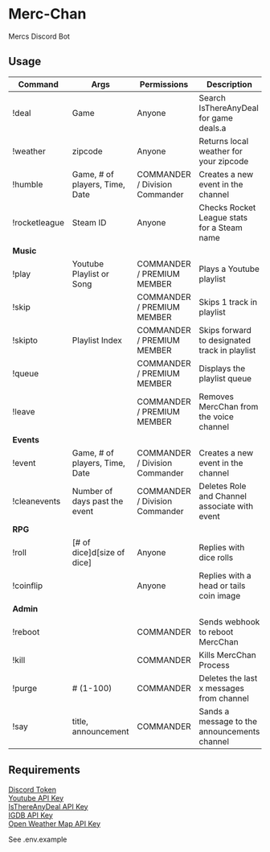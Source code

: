 # Merc-Chan

Mercs Discord Bot

## Usage

| Command       | Args                           | Permissions                    | Description                                   |
| ------------- | ------------------------------ | ------------------------------ | --------------------------------------------- |
| !deal         | Game                           | Anyone                         | Search IsThereAnyDeal for game deals.a        |
| !weather      | zipcode                        | Anyone                         | Returns local weather for your zipcode        |
| !humble       | Game, # of players, Time, Date | COMMANDER / Division Commander | Creates a new event in the channel            |
| !rocketleague | Steam ID                       | Anyone                         | Checks Rocket League stats for a Steam name   |
| **Music**     |                                |                                |                                               |
| !play         | Youtube Playlist or Song       | COMMANDER / PREMIUM MEMBER     | Plays a Youtube playlist                      |
| !skip         |                                | COMMANDER / PREMIUM MEMBER     | Skips 1 track in playlist                     |
| !skipto       | Playlist Index                 | COMMANDER / PREMIUM MEMBER     | Skips forward to designated track in playlist |
| !queue        |                                | COMMANDER / PREMIUM MEMBER     | Displays the playlist queue                   |
| !leave        |                                | COMMANDER / PREMIUM MEMBER     | Removes MercChan from the voice channel       |
| **Events**    |                                |                                |                                               |
| !event        | Game, # of players, Time, Date | COMMANDER / Division Commander | Creates a new event in the channel            |
| !cleanevents  | Number of days past the event  | COMMANDER / Division Commander | Deletes Role and Channel associate with event |
| **RPG**       |                                |                                |                                               |
| !roll         | [# of dice]d[size of dice]     | Anyone                         | Replies with dice rolls                       |
| !coinflip     |                                | Anyone                         | Replies with a head or tails coin image       |
| **Admin**     |                                |                                |                                               |
| !reboot       |                                | COMMANDER                      | Sends webhook to reboot MercChan              |
| !kill         |                                | COMMANDER                      | Kills MercChan Process                        |
| !purge        | # (1-100)                      | COMMANDER                      | Deletes the last x messages from channel      |
| !say          | title, announcement            | COMMANDER                      | Sands a message to the announcements channel  |

## Requirements

[Discord Token](https://discordapp.com/developers/applications/)  
[Youtube API Key](https://developers.google.com/youtube/registering_an_application)  
[IsThereAnyDeal API Key](https://isthereanydeal.com/apps/)  
[IGDB API Key](https://www.igdb.com/api)  
[Open Weather Map API Key](https://openweathermap.org/appid)

See .env.example

